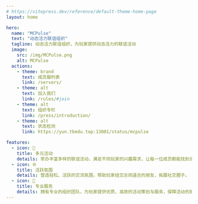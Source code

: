 ```yaml
---
# https://vitepress.dev/reference/default-theme-home-page
layout: home

hero:
  name: "MCPulse"
  text: "动态活力联谊组织"
  tagline: 动态活力联谊组织，为玩家提供动态活力的联谊活动
  image:
    src: /img/MCPulse.png
    alt: MCPulse
  actions:
    - theme: brand
      text: 成员服列表
      link: /servers/
    - theme: alt
      text: 加入我们
      link: /rules/#join
    - theme: alt
      text: 组织专栏
      link: /press/introduction/
    - theme: alt
      text: 状态检测
      link: https://yun.tbedu.top:13001/status/mcpulse

features:
  - icon: 🎉
    title: 多元活动
    details: 举办丰富多样的联谊活动，满足不同玩家的兴趣需求，让每一位成员都能找到乐趣。
  - icon: 🌐
    title: 活跃氛围
    details: 营造轻松、活跃的交流氛围，帮助玩家结交志同道合的朋友，拓展社交圈子。
  - icon: 🤝
    title: 专业服务
    details: 拥有专业的组织团队，为玩家提供优质、高效的活动策划与服务，保障活动的顺利进行。
---
```

